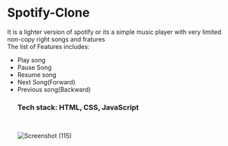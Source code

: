 # Spotify-Clone
It is a lighter version of spotify or its a simple music player with very limited non-copy right songs and fratures <br>
The list of Features includes:<br>
<ul>
<li>Play song</li>
<li>Pause Song</li>
<li>Resume song</li> 
<li>Next Song(Forward)</li>
<li>Previous song(Backward)</li?
</ul>

<h3>Tech stack: HTML, CSS, JavaScript</h3><br>

![Screenshot (115)](https://user-images.githubusercontent.com/96901920/229585132-2078df76-1217-4eeb-b360-dd6949949636.png)
